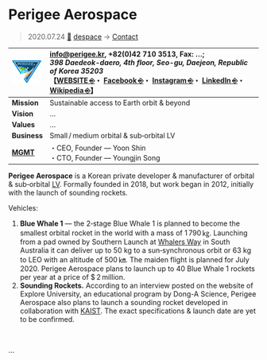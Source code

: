 # Perigee Aerospace
> 2020.07.24 [🚀](../../index/index.md) [despace](../index.md) → [Contact](../contact.md)

|[![](../f/contact/p/perigee_as_logo1_thumb.webp)](../f/contact/p/perigee_as_logo1.webp)|<info@perigee.kr>, +82(0)42 710 3513, Fax: …;<br> *398 Daedeok-daero, 4th floor, Seo-gu, Daejeon, Republic of Korea 35203*<br> 【[WEBSITE ⎆](https://perigee.kr/)・ [Facebook ⎆](https://www.facebook.com/perigeespace)・ [Instagram ⎆](https://www.instagram.com/perigee.space/)・ [LinkedIn ⎆](https://www.linkedin.com/company/perigee-aerospace/)・ [Wikipedia ⎆](https://en.wikipedia.org/wiki/Perigee_Aerospace)】|
|:-|:-|
|**Mission**|Sustainable access to Earth orbit & beyond|
|**Vision**|…|
|**Values**|…|
|**Business**|Small / medium orbital & sub‑orbital LV|
|**[MGMT](../mgmt.md)**|・CEO, Founder — Yoon Shin<br> ・CTO, Founder — Youngjin Song|

**Perigee Aerospace** is a Korean private developer & manufacturer of orbital & sub‑orbital [LV](../lv.md). Formally founded in 2018, but work began in 2012, initially with the launch of sounding rockets.

Vehicles:

   1. **Blue Whale 1** — the 2‑stage Blue Whale 1 is planned to become the smallest orbital rocket in the world with a mass of 1 790 ㎏. Launching from a pad owned by Southern Launch at [Whalers Way](spaceport.md) in South Australia it can deliver up to 50 kg to a sun‑synchronous orbit or 63 kg to LEO with an altitude of 500 ㎞. The maiden flight is planned for July 2020. Perigee Aerospace plans to launch up to 40 Blue Whale 1 rockets per year at a price of $ 2 million.
   1. **Sounding Rockets.** According to an interview posted on the website of Explore University, an educational program by Dong-A Science, Perigee Aerospace also plans to launch a sounding rocket developed in collaboration with [KAIST](kaist.md). The exact specifications & launch date are yet to be confirmed.

<p style="page-break-after:always"> </p>

…

